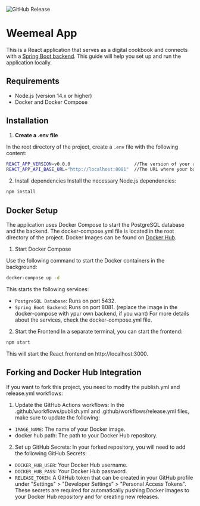 ![GitHub Release](https://img.shields.io/github/v/release/weemeal/weemeal-frontend-react)

# Weemeal App

This is a React application that serves as a digital cookbook and connects with a [Spring Boot backend](https://github.com/weemeal/weemeal-backend-spring). This guide will help you set up and run the application locally.

## Requirements

- Node.js (version 14.x or higher)
- Docker and Docker Compose

## Installation

1. **Create a .env file**

In the root directory of the project, create a `.env` file with the following content:

```bash
REACT_APP_VERSION=v0.0.0                        //The version of your application.
REACT_APP_API_BASE_URL="http://localhost:8081"  //The URL where your backend is running (e.g., http://localhost:8081).
```
2. Install dependencies
Install the necessary Node.js dependencies:
```bash
npm install
```

## Docker Setup
The application uses Docker Compose to start the PostgreSQL database and the backend. The docker-compose.yml file is located in the root directory of the project.
Docker Images can be found on [Docker Hub](https://hub.docker.com/repository/docker/darthkali/weemeal-frontend-react/general). 
1. Start Docker Compose

  Use the following command to start the Docker containers in the background:  
  
  ```bash
  docker-compose up -d
  ```
  This starts the following services:
  - `PostgreSQL Database`: Runs on port 5432.
  - `Spring Boot Backend`: Runs on port 8081. (replace the image in the docker-compose with ypur own backend, if you want)
  For more details about the services, check the docker-compose.yml file.

2. Start the Frontend
  In a separate terminal, you can start the frontend:
  
  ```bash
  npm start
  ```
  This will start the React frontend on http://localhost:3000.


## Forking and Docker Hub Integration
If you want to fork this project, you need to modify the publish.yml and release.yml workflows:

1. Update the GitHub Actions workflows:
  In the .github/workflows/publish.yml and .github/workflows/release.yml files, make sure to update the following:
  - `IMAGE_NAME`: The name of your Docker image.
  - docker hub path: The path to your Docker Hub repository.
  
2. Set up GitHub Secrets:
  In your forked repository, you will need to add the following GitHub Secrets:
  - `DOCKER_HUB_USER`: Your Docker Hub username.
  - `DOCKER_HUB_PASS`: Your Docker Hub password.
  - `RELEASE_TOKEN`: A GitHub token that can be created in your GitHub profile under "Settings" > "Developer Settings" > "Personal Access Tokens".
  These secrets are required for automatically pushing Docker images to your Docker Hub repository and for creating new releases.
